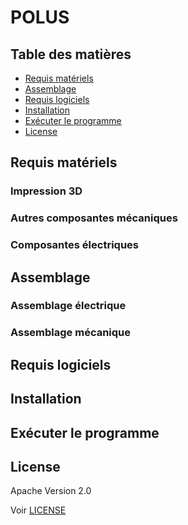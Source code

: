 # POLUS

## Table des matières
* [Requis matériels](#requis-matériels)
* [Assemblage](#assemblage)
* [Requis logiciels](#requis-logiciels)
* [Installation](#installation)
* [Exécuter le programme](#exécuter-le-programme)
* [License](#license)

## Requis matériels
### Impression 3D

### Autres composantes mécaniques

### Composantes électriques

## Assemblage
### Assemblage électrique

### Assemblage mécanique

## Requis logiciels

## Installation

## Exécuter le programme

## License
Apache Version 2.0

Voir [LICENSE](LICENSE)
